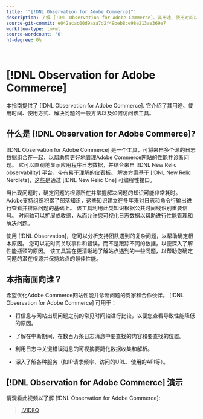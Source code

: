 ```yaml
---
title: '"[!DNL Observation for Adobe Commerce]"'
description: 了解 [!DNL Observation for Adobe Commerce]、其用途、使用时间以及获取访问权限。
source-git-commit: e042acac00d9aaa7d2f49beb8ce98e213ae369e7
workflow-type: tm+mt
source-wordcount: '0'
ht-degree: 0%

---
```


# [!DNL Observation for Adobe Commerce]

本指南提供了 [!DNL Observation for Adobe Commerce]. 它介绍了其用途、使用时间、使用方式、解决问题的一般方法以及如何访问该工具。

## 什么是 [!DNL Observation for Adobe Commerce]?

[!DNL Observation for Adobe Commerce] 是一个工具，可将来自多个源的日志数据组合在一起，以帮助您更好地管理Adobe Commerce网站的性能并诊断问题。 它可以直观地显示应用程序日志数据，并结合来自 [!DNL New Relic observability] 平台，带有易于理解的仪表板。 解决方案基于 [!DNL New Relic Nerdlets]，这些是通过 [!DNL New Relic One] 可编程性接口。

当出现问题时，确定问题的根源所在并掌握解决问题的知识可能非常耗时。 Adobe支持组织积累了部落知识，这些知识建立在多年来对日志和命令行输出进行查看并排除问题的基础上。 该工具利用此类知识根据公共时间线识别重要信号。 时间轴可以扩展或收缩，从而允许您可视化日志数据以帮助进行性能管理和解决问题。

使用 [!DNL Observation]，您可以分析支持团队遇到的复杂问题，以帮助确定根本原因。 您可以花时间关联事件和错误，而不是跟踪不同的数据，以便深入了解性能瓶颈的原因。 该工具旨在更清晰地了解站点遇到的一些问题，以帮助您确定问题的潜在根源并保持站点的最佳性能。

## 本指南面向谁？

希望优化Adobe Commerce网站性能并诊断问题的商家和合作伙伴。 [!DNL Observation for Adobe Commerce] 可用于：

* 将信息与网站出现问题之前的常见时间轴进行比较，以便您查看导致性能降低的原因。

* 了解在中断期间，在数百万条日志消息中要查找的内容和要查找的位置。

* 利用日志中关键错误消息的可视摘要简化数据收集和解析。

* 深入了解各种服务（如IP请求频率、访问的URL、使用的API等）。

## [!DNL Observation for Adobe Commerce] 演示

请观看此视频以了解 [!DNL Observation for Adobe Commerce]:

>[!VIDEO](https://video.tv.adobe.com/v/344444?quality=12)
